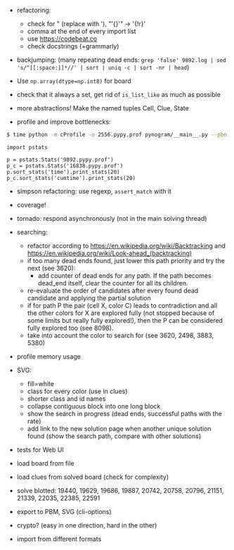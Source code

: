 - refactoring:
  - check for " (replace with '), "'{}'" -> '{!r}'
  - comma at the end of every import list
  - use https://codebeat.co
  - check docstrings (+grammarly)

- backjumping:
    (many repeating dead ends: `grep 'false' 9892.log | sed 's/^[[:space:]]*//' | sort | uniq -c | sort -nr | head`)

- Use `np.array(dtype=np.int8)` for board
- check that it always a set, get rid of `is_list_like` as much as possible
- more abstractions! Make the named tuples Cell, Clue, State

- profile and improve bottlenecks:

```bash
$ time python -m cProfile -o 2556.pypy.prof pynogram/__main__.py --pbn 2556 --draw-final
```

```
import pstats

p = pstats.Stats('9892.pypy.prof')
p_c = pstats.Stats('16838.pypy.prof')
p.sort_stats('time').print_stats(20)
p_c.sort_stats('cumtime').print_stats(20)
```

- simpson refactoring: use regexp, `assert_match` with it
- coverage!
- tornado: respond asynchronously (not in the main solving thread)

- searching:
  - refactor according to https://en.wikipedia.org/wiki/Backtracking and https://en.wikipedia.org/wiki/Look-ahead_(backtracking)
  - if too many dead ends found, just lower this path priority and try the next (see 3620):
    - add counter of dead ends for any path. If the path becomes dead_end itself,
    clear the counter for all its children.
  - re-evaluate the order of candidates after every found dead candidate and applying the partial solution
  - if for path P the pair (cell X, color C) leads to contradiction and all the other colors for X are explored fully (not stopped because of some limits but really fully explored!), then the P can be considered fully explored too (see 8098).
  - take into account the color to search for (see 3620, 2498, 3883, 5380)

- profile memory usage


- SVG:
  - fill=white
  - class for every color (use in clues)
  - shorter class and id names
  - collapse contiguous block into one long block
  - show the search in progress (dead ends, successful paths with the rate)
  - add link to the new solution page when another unique solution found
  (show the search path, compare with other solutions)

- tests for Web UI
- load board from file
- load clues from solved board (check for complexity)

- solve blotted:
  19440, 19629, 19686, 19887, 20742, 20758, 20796, 21151, 21339, 22035, 22385, 22591
- export to PBM, SVG (cli-options)
- crypto? (easy in one direction, hard in the other)
- import from different formats

